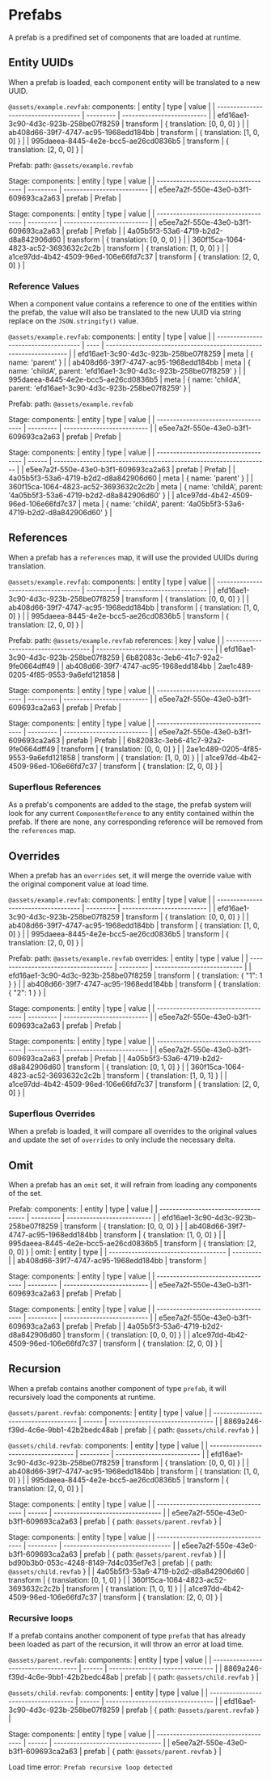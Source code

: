 # Prefabs

A prefab is a predifined set of components that are loaded at runtime.

## Entity UUIDs

When a prefab is loaded, each component entity will be translated to a new UUID.

`@assets/example.revfab`:
  components:
    | entity                               | type      | value                      |
    | ------------------------------------ | --------- | -------------------------- |
    | efd16ae1-3c90-4d3c-923b-258be07f8259 | transform | { translation: [0, 0, 0] } |
    | ab408d66-39f7-4747-ac95-1968edd184bb | transform | { translation: [1, 0, 0] } |
    | 995daeea-8445-4e2e-bcc5-ae26cd0836b5 | transform | { translation: [2, 0, 0] } |

Prefab:
  path: `@assets/example.revfab`

Stage:
  components:
    | entity                               | type      | value                      |
    | ------------------------------------ | --------- | -------------------------- |
    | e5ee7a2f-550e-43e0-b3f1-609693ca2a63 | prefab    | Prefab                     |

Stage:
  components:
    | entity                               | type      | value                      |
    | ------------------------------------ | --------- | -------------------------- |
    | e5ee7a2f-550e-43e0-b3f1-609693ca2a63 | prefab    | Prefab                     |
    | 4a05b5f3-53a6-4719-b2d2-d8a842906d60 | transform | { translation: [0, 0, 0] } |
    | 360f15ca-1064-4823-ac52-3693632c2c2b | transform | { translation: [1, 0, 0] } |
    | a1ce97dd-4b42-4509-96ed-106e66fd7c37 | transform | { translation: [2, 0, 0] } |

### Reference Values

When a component value contains a reference to one of the entities within the prefab, the value will also be translated to the new UUID via string replace on the `JSON.stringify()` value.

`@assets/example.revfab`:
  components:
    | entity                               | type | value                                                              |
    | ------------------------------------ | ---- | ------------------------------------------------------------------ |
    | efd16ae1-3c90-4d3c-923b-258be07f8259 | meta | { name: 'parent' }                                                 |
    | ab408d66-39f7-4747-ac95-1968edd184bb | meta | { name: 'childA', parent: 'efd16ae1-3c90-4d3c-923b-258be07f8259' } |
    | 995daeea-8445-4e2e-bcc5-ae26cd0836b5 | meta | { name: 'childA', parent: 'efd16ae1-3c90-4d3c-923b-258be07f8259' } |

Prefab:
  path: `@assets/example.revfab`

Stage:
  components:
    | entity                               | type      | value                      |
    | ------------------------------------ | --------- | -------------------------- |
    | e5ee7a2f-550e-43e0-b3f1-609693ca2a63 | prefab    | Prefab                     |

Stage:
  components:
    | entity                               | type   | value                                                              |
    | ------------------------------------ | ------ | ------------------------------------------------------------------ |
    | e5ee7a2f-550e-43e0-b3f1-609693ca2a63 | prefab | Prefab                                                             |
    | 4a05b5f3-53a6-4719-b2d2-d8a842906d60 | meta   | { name: 'parent' }                                                 |
    | 360f15ca-1064-4823-ac52-3693632c2c2b | meta   | { name: 'childA', parent: '4a05b5f3-53a6-4719-b2d2-d8a842906d60' } |
    | a1ce97dd-4b42-4509-96ed-106e66fd7c37 | meta   | { name: 'childA', parent: '4a05b5f3-53a6-4719-b2d2-d8a842906d60' } |

## References

When a prefab has a `references` map, it will use the provided UUIDs during translation.

`@assets/example.revfab`:
  components:
    | entity                               | type      | value                      |
    | ------------------------------------ | --------- | -------------------------- |
    | efd16ae1-3c90-4d3c-923b-258be07f8259 | transform | { translation: [0, 0, 0] } |
    | ab408d66-39f7-4747-ac95-1968edd184bb | transform | { translation: [1, 0, 0] } |
    | 995daeea-8445-4e2e-bcc5-ae26cd0836b5 | transform | { translation: [2, 0, 0] } |

Prefab:
  path: `@assets/example.revfab`
  references:
    | key                                  | value                                |
    | ------------------------------------ | ------------------------------------ |
    | efd16ae1-3c90-4d3c-923b-258be07f8259 | 6b82083c-3eb6-41c7-92a2-9fe0664dff49 |
    | ab408d66-39f7-4747-ac95-1968edd184bb | 2ae1c489-0205-4f85-9553-9a6efd121858 |

Stage:
  components:
    | entity                               | type      | value                      |
    | ------------------------------------ | --------- | -------------------------- |
    | e5ee7a2f-550e-43e0-b3f1-609693ca2a63 | prefab    | Prefab                     |

Stage:
  components:
    | entity                               | type      | value                      |
    | ------------------------------------ | --------- | -------------------------- |
    | e5ee7a2f-550e-43e0-b3f1-609693ca2a63 | prefab    | Prefab                     |
    | 6b82083c-3eb6-41c7-92a2-9fe0664dff49 | transform | { translation: [0, 0, 0] } |
    | 2ae1c489-0205-4f85-9553-9a6efd121858 | transform | { translation: [1, 0, 0] } |
    | a1ce97dd-4b42-4509-96ed-106e66fd7c37 | transform | { translation: [2, 0, 0] } |

### Superflous References

As a prefab's components are added to the stage, the prefab system will look for any current `ComponentReference` to any entity contained within the prefab. If there are none, any corresponding reference will be removed from the `references` map.

## Overrides

When a prefab has an `overrides` set, it will merge the override value with the original component value at load time.

`@assets/example.revfab`:
  components:
    | entity                               | type      | value                      |
    | ------------------------------------ | --------- | -------------------------- |
    | efd16ae1-3c90-4d3c-923b-258be07f8259 | transform | { translation: [0, 0, 0] } |
    | ab408d66-39f7-4747-ac95-1968edd184bb | transform | { translation: [1, 0, 0] } |
    | 995daeea-8445-4e2e-bcc5-ae26cd0836b5 | transform | { translation: [2, 0, 0] } |

Prefab:
  path: `@assets/example.revfab`
  overrides:
    | entity                               | type      | value                       |
    | ------------------------------------ | --------- | --------------------------- |
    | efd16ae1-3c90-4d3c-923b-258be07f8259 | transform | { translation: { "1": 1 } } |
    | ab408d66-39f7-4747-ac95-1968edd184bb | transform | { translation: { "2": 1 } } |

Stage:
  components:
    | entity                               | type      | value                      |
    | ------------------------------------ | --------- | -------------------------- |
    | e5ee7a2f-550e-43e0-b3f1-609693ca2a63 | prefab    | Prefab                     |

Stage:
  components:
    | entity                               | type      | value                      |
    | ------------------------------------ | --------- | -------------------------- |
    | e5ee7a2f-550e-43e0-b3f1-609693ca2a63 | prefab    | Prefab                     |
    | 4a05b5f3-53a6-4719-b2d2-d8a842906d60 | transform | { translation: [0, 1, 0] } |
    | 360f15ca-1064-4823-ac52-3693632c2c2b | transform | { translation: [1, 0, 1] } |
    | a1ce97dd-4b42-4509-96ed-106e66fd7c37 | transform | { translation: [2, 0, 0] } |

### Superflous Overrides

When a prefab is loaded, it will compare all overrides to the original values and update the set of `overrides` to only include the necessary delta.

## Omit

When a prefab has an `omit` set, it will refrain from loading any components of the set.

Prefab:
  components:
    | entity                               | type      | value                      |
    | ------------------------------------ | --------- | -------------------------- |
    | efd16ae1-3c90-4d3c-923b-258be07f8259 | transform | { translation: [0, 0, 0] } |
    | ab408d66-39f7-4747-ac95-1968edd184bb | transform | { translation: [1, 0, 0] } |
    | 995daeea-8445-4e2e-bcc5-ae26cd0836b5 | transform | { translation: [2, 0, 0] } |
  omit:
    | entity                               | type      |
    | ------------------------------------ | --------- |
    | ab408d66-39f7-4747-ac95-1968edd184bb | transform |

Stage:
  components:
    | entity                               | type      | value                      |
    | ------------------------------------ | --------- | -------------------------- |
    | e5ee7a2f-550e-43e0-b3f1-609693ca2a63 | prefab    | Prefab                     |

Stage:
  components:
    | entity                               | type      | value                      |
    | ------------------------------------ | --------- | -------------------------- |
    | e5ee7a2f-550e-43e0-b3f1-609693ca2a63 | prefab    | Prefab                     |
    | 4a05b5f3-53a6-4719-b2d2-d8a842906d60 | transform | { translation: [0, 0, 0] } |
    | a1ce97dd-4b42-4509-96ed-106e66fd7c37 | transform | { translation: [2, 0, 0] } |

## Recursion

When a prefab contains another component of type `prefab`, it will recursively load the components at runtime.

`@assets/parent.revfab`:
  components:
    | entity                               | type   | value                            |
    | ------------------------------------ | ------ | -------------------------------- |
    | 8869a246-f39d-4c6e-9bb1-42b2bedc48ab | prefab | { path: `@assets/child.revfab` } |

`@assets/child.revfab`:
  components:
    | entity                               | type      | value                      |
    | ------------------------------------ | --------- | -------------------------- |
    | efd16ae1-3c90-4d3c-923b-258be07f8259 | transform | { translation: [0, 0, 0] } |
    | ab408d66-39f7-4747-ac95-1968edd184bb | transform | { translation: [1, 0, 0] } |
    | 995daeea-8445-4e2e-bcc5-ae26cd0836b5 | transform | { translation: [2, 0, 0] } |

Stage:
  components:
    | entity                               | type   | value                             |
    | ------------------------------------ | ------ | --------------------------------- |
    | e5ee7a2f-550e-43e0-b3f1-609693ca2a63 | prefab | { path: `@assets/parent.revfab` } |

Stage:
  components:
    | entity                               | type      | value                             |
    | ------------------------------------ | --------- | --------------------------------- |
    | e5ee7a2f-550e-43e0-b3f1-609693ca2a63 | prefab    | { path: `@assets/parent.revfab` } |
    | bd90b3b0-053c-4248-8149-7d4c035ef7e3 | prefab    | { path: `@assets/child.revfab`  } |
    | 4a05b5f3-53a6-4719-b2d2-d8a842906d60 | transform | { translation: [0, 1, 0] }        |
    | 360f15ca-1064-4823-ac52-3693632c2c2b | transform | { translation: [1, 0, 1] }        |
    | a1ce97dd-4b42-4509-96ed-106e66fd7c37 | transform | { translation: [2, 0, 0] }        |

### Recursive loops

If a prefab contains another component of type `prefab` that has already been loaded as part of the recursion, it will throw an error at load time.

`@assets/parent.revfab`:
  components:
    | entity                               | type   | value                            |
    | ------------------------------------ | ------ | -------------------------------- |
    | 8869a246-f39d-4c6e-9bb1-42b2bedc48ab | prefab | { path: `@assets/child.revfab` } |

`@assets/child.revfab`:
  components:
    | entity                               | type   | value                             |
    | ------------------------------------ | ------ | --------------------------------- |
    | efd16ae1-3c90-4d3c-923b-258be07f8259 | prefab | { path: `@assets/parent.revfab` } |

Stage:
  components:
    | entity                               | type   | value                             |
    | ------------------------------------ | ------ | --------------------------------- |
    | e5ee7a2f-550e-43e0-b3f1-609693ca2a63 | prefab | { path: `@assets/parent.revfab` } |

Load time error: `Prefab recursive loop detected`
